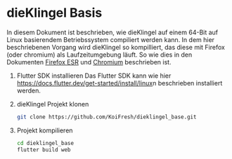 # dieKlingel Basis

In diesem Dokument ist beschrieben, wie dieKlingel auf einem 64-Bit auf Linux
basierendem Betriebssystem compiliert werden kann. In dem hier beschriebenen
Vorgang wird dieKlingel so kompilliert, das diese mit Firefox (oder chromium)
als Laufzeitumgebung läuft. So wie dies in den Dokumenten
[Firefox ESR](firefox-runtime.md) und [Chromium](chromium-runtime.md)
beschrieben ist.

1. Flutter SDK installieren
    Das Flutter SDK kann wie hier
    <https://docs.flutter.dev/get-started/install/linux>n beschrieben
    installiert werden.

2. dieKlingel Projekt klonen

    ```bash
    git clone https://github.com/KoiFresh/dieklingel_base.git
    ```

3. Projekt kompilieren

    ```bash
    cd dieklingel_base
    flutter build web
    ```
